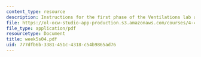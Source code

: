 ```yaml
---
content_type: resource
description: Instructions for the first phase of the Ventilations lab assignment.
file: https://ol-ocw-studio-app-production.s3.amazonaws.com/courses/4-411-building-technology-laboratory-spring-2004/777dfb6b3381451c4318c54b9865ad76_week5s04.pdf
file_type: application/pdf
resourcetype: Document
title: week5s04.pdf
uid: 777dfb6b-3381-451c-4318-c54b9865ad76
---
```

